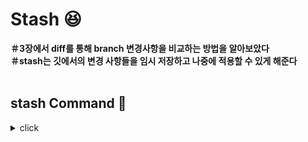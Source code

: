 # Stash :laughing:

**＃3장에서 diff를 통해 branch 변경사항을 비교하는 방법을 알아보았다**
<br>
**＃stash는 깃에서의 변경 사항들을 임시 저장하고 나중에 적용할 수 있게 해준다**
<br>
<br>

## stash Command :bookmark:
<details>
<summary>click</summary>
<div markdown="1">
  
<br>

:mag: **git stash** : 
<br>
